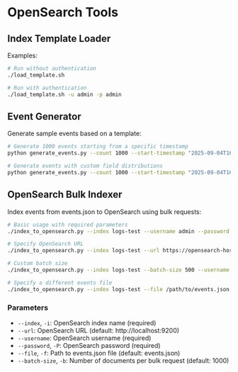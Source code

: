 # OpenSearch Tools

## Index Template Loader

Examples:
```bash
# Run without authentication
./load_template.sh

# Run with authentication
./load_template.sh -u admin -p admin
```

## Event Generator

Generate sample events based on a template:

```bash
# Generate 1000 events starting from a specific timestamp
python generate_events.py --count 1000 --start-timestamp "2025-09-04T16:17:39.133Z"

# Generate events with custom field distributions
python generate_events.py --count 1000 --start-timestamp "2025-09-04T16:17:39.133Z" --config sample_config.json
```

## OpenSearch Bulk Indexer

Index events from events.json to OpenSearch using bulk requests:

```bash
# Basic usage with required parameters
./index_to_opensearch.py --index logs-test --username admin --password admin

# Specify OpenSearch URL
./index_to_opensearch.py --index logs-test --url https://opensearch-host:9200 --username admin --password admin

# Custom batch size
./index_to_opensearch.py --index logs-test --batch-size 500 --username admin --password admin

# Specify a different events file
./index_to_opensearch.py --index logs-test --file /path/to/events.json --username admin --password admin
```

### Parameters

- `--index`, `-i`: OpenSearch index name (required)
- `--url`: OpenSearch URL (default: http://localhost:9200)
- `--username`: OpenSearch username (required)
- `--password`, `-P`: OpenSearch password (required)
- `--file`, `-f`: Path to events.json file (default: events.json)
- `--batch-size`, `-b`: Number of documents per bulk request (default: 1000)


